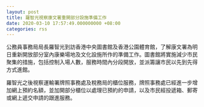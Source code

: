 ```yaml
---
layout: post
title: 羅智光視察康文署重開部分設施準備工作
date: 2020-03-10 17:57:49.000000000 +08:00
categories: rss
---
```


公務員事務局局長羅智光到訪香港中央圖書館及香港公園體育館，了解康文署為明日重新開放部分室內康樂場地及文化設施所作的準備工作。圖書館將實施減少市民聚集的措施，包括控制入場人數，服務時間內分段開放，並派籌讓市民以先到先得方式進館。

羅智光之後視察運輸署牌照事務處及稅務局的櫃位服務，牌照事務處已經進一步增加網上預約名額，並加開部分櫃位以處理已預約的申請，以及市民經投遞箱、郵寄或網上遞交申請的跟進服務。
